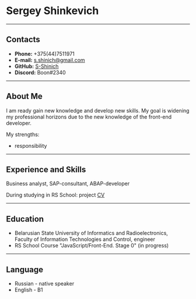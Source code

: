 # **Sergey Shinkevich**
----------------------------

## **Contacts**

- __Phone:__ +375(44)7511971
- __E-mail:__ s.shinich@gmail.com
- __GitHub:__ [S-Shinich](https://github.com/S-Shinich)
- __Discord:__ Boon#2340

----------------------------

## **About Me**
I am ready gain new knowledge and develop new skills. My goal is widening my professional horizons due to the new knowledge of the front-end developer. 

My strengths:
- responsibility

****************************

## **Experience and Skills**
Business analyst, SAP-consultant, ABAP-developer

During studying in RS School: project [CV](https://S-Shinich.github.io/rsschool-cv/cv)

--------------------------

## **Education**
* Belarusian State University of Informatics and Radioelectronics, 	
Faculty of Information Technologies and Control, engineer
* RS School Course "JavaScript/Front-End. Stage 0" (in progress)

----------------------------

## __Language__
* Russian - native speaker
* English - B1 
